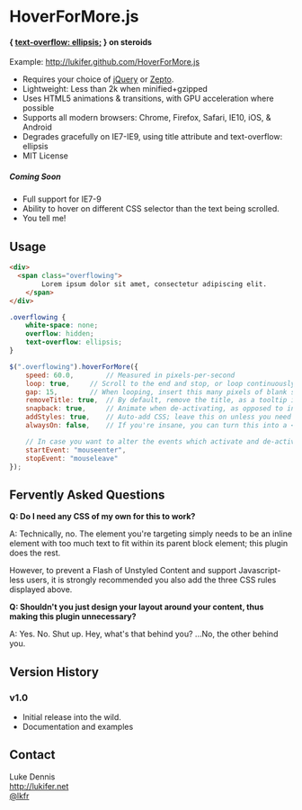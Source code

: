 HoverForMore.js
===============

#### { [text-overflow: ellipsis;][] } on steroids ####

  
  
  
  
  
Example: http://lukifer.github.com/HoverForMore.js

 * Requires your choice of [jQuery][] or [Zepto][].
 * Lightweight: Less than 2k when minified+gzipped
 * Uses HTML5 animations & transitions, with GPU acceleration where possible
 * Supports all modern browsers: Chrome, Firefox, Safari, IE10, iOS, & Android
 * Degrades gracefully on IE7-IE9, using title attribute and text-overflow: ellipsis
 * MIT License

##### Coming Soon #####
 * Full support for IE7-9
 * Ability to hover on different CSS selector than the text being scrolled.
 * You tell me!


Usage
-----

```HTML
<div>
  <span class="overflowing">
		Lorem ipsum dolor sit amet, consectetur adipiscing elit.
	</span>
</div>
```

```CSS
.overflowing {
	white-space: none;
	overflow: hidden;
	text-overflow: ellipsis;
}
```

```Javascript
$(".overflowing").hoverForMore({
	speed: 60.0,		// Measured in pixels-per-second
	loop: true,		// Scroll to the end and stop, or loop continuously?
	gap: 15,		// When looping, insert this many pixels of blank space
	removeTitle: true,	// By default, remove the title, as a tooltip is redundant
	snapback: true,		// Animate when de-activating, as opposed to instantly reverting
	addStyles: true,	// Auto-add CSS; leave this on unless you need to override default styles
	alwaysOn: false,	// If you're insane, you can turn this into a <marquee> tag. (Please don't.)

	// In case you want to alter the events which activate and de-activate the effect:
	startEvent: "mouseenter",
	stopEvent: "mouseleave"
});
```

Fervently Asked Questions
-------------------------
		
**Q: Do I need any CSS of my own for this to work?**

A: Technically, no. The element you're targeting simply needs to be an inline element with too much text to fit within its parent block element; this plugin does the rest.

However, to prevent a Flash of Unstyled Content and support Javascript-less users, it is strongly recommended you also add the three CSS rules displayed above.
		
**Q: Shouldn't you just design your layout around your content, thus making this plugin unnecessary?**

A: Yes. No. Shut up. Hey, what's that behind you? ...No, the other behind you.


Version History
---------------
### v1.0 ###
 * Initial release into the wild.
 * Documentation and examples


Contact
-------
Luke Dennis  
http://lukifer.net  
[@lkfr][]

 
[text-overflow: ellipsis;]: http://www.quirksmode.org/css/textoverflow.html
[jQuery]: http://jquery.com
[Zepto]: http://zeptojs.com
[@lkfr]: http://twitter.com/lkfr
